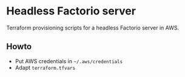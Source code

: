 # Headless Factorio server

Terraform provisioning scripts for a headless Factorio server in AWS.

## Howto

* Put AWS credentials in `~/.aws/credentials`
* Adapt `terraform.tfvars`
